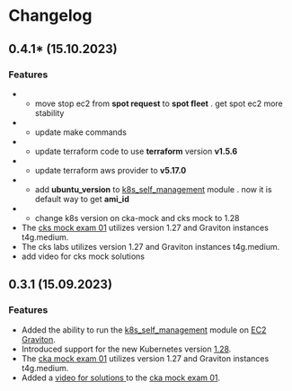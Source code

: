 # Changelog
## 0.4.1* (15.10.2023)
### Features
* + move stop ec2 from **spot request** to  **spot fleet** .  get spot ec2 more stability
* + update make commands 
* + update terraform code  to use **terraform** version **v1.5.6** 
* +  update terraform aws provider to **v5.17.0**
* + add **ubuntu_version** to [k8s_self_management](..%2Fterraform%2Fmodules%2Fk8s_self_managment) module . now it is default way to get **ami_id**
* +  change k8s version on cka-mock and cks mock to 1.28
* The [cks mock exam 01](..%2Ftasks%2Fcks%2Fmock%2F01)  utilizes version 1.27 and Graviton instances t4g.medium.
* The cks labs utilizes version 1.27 and Graviton instances t4g.medium.
* add video for cks mock solutions

## 0.3.1 (15.09.2023)
### Features
* Added the ability to run the [k8s_self_management](..%2Fterraform%2Fmodules%2Fk8s_self_managment) module on [EC2 Graviton](https://docs.aws.amazon.com/whitepapers/latest/aws-graviton-performance-testing/what-is-aws-graviton.html).
* Introduced support for the new Kubernetes version [1.28](https://github.com/kubernetes/kubernetes/blob/master/CHANGELOG/CHANGELOG-1.28.md).
* The [cka mock exam 01](..%2Ftasks%2Fcka%2Fmock%2F01)  utilizes version 1.27 and Graviton instances t4g.medium.
* Added a [video for solutions ](https://youtu.be/IZsqAPpbBxM)  to the [cka mock exam 01](..%2Ftasks%2Fcka%2Fmock%2F01).
